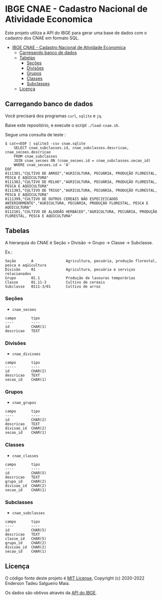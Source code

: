 # IBGE CNAE - Cadastro Nacional de Atividade Economica

Este projeto utiliza a API do IBGE para gerar uma base de dados com o cadastro dos CNAE em formato SQL.

- [IBGE CNAE - Cadastro Nacional de Atividade Economica](#ibge-cnae---cadastro-nacional-de-atividade-economica)
  - [Carregando banco de dados](#carregando-banco-de-dados)
  - [Tabelas](#tabelas)
    - [Seções](#seções)
    - [Divisões](#divisões)
    - [Grupos](#grupos)
    - [Classes](#classes)
    - [Subclasses](#subclasses)
  - [Licença](#licença)

## Carregando banco de dados

Você precisará dos programas `curl`, `sqlite` e `jq`.

Baixe este repositório, e execute o script `./load-cnae.sh`.

Segue uma consulta de teste :

```shell
$ cat<<EOF | sqlite3 -csv cnae.sqlite
    SELECT cnae_subclasses.id, cnae_subclasses.descricao, cnae_secoes.descricao
    FROM cnae_subclasses
    JOIN cnae_secoes ON (cnae_secoes.id = cnae_subclasses.secao_id)
    WHERE cnae_secoes.id = 'A'
EOF
0111301,"CULTIVO DE ARROZ","AGRICULTURA, PECUÁRIA, PRODUÇÃO FLORESTAL, PESCA E AQÜICULTURA"
0111302,"CULTIVO DE MILHO","AGRICULTURA, PECUÁRIA, PRODUÇÃO FLORESTAL, PESCA E AQÜICULTURA"
0111303,"CULTIVO DE TRIGO","AGRICULTURA, PECUÁRIA, PRODUÇÃO FLORESTAL, PESCA E AQÜICULTURA"
0111399,"CULTIVO DE OUTROS CEREAIS NÃO ESPECIFICADOS ANTERIORMENTE","AGRICULTURA, PECUÁRIA, PRODUÇÃO FLORESTAL, PESCA E AQÜICULTURA"
0112101,"CULTIVO DE ALGODÃO HERBÁCEO","AGRICULTURA, PECUÁRIA, PRODUÇÃO FLORESTAL, PESCA E AQÜICULTURA"
```

## Tabelas

A hierarquia do CNAE é Seção > Divisão -> Grupo -> Classe -> Subclasse.

Ex.:

```
Seção       A               Agricultura, pecuária, produção florestal, pesca e aqüicultura
Divisão     01              Agricultura, pecuária e serviços relacionados
Grupo       01.1            Produção de lavouras temporárias
Classe      01.11-3         Cultivo de cereais
Subclasse   0111-3/01       Cultivo de arroz
```

### Seções

- `cnae_secoes`

```
campo       tipo
----        ----
id          CHAR(1)
descricao   TEXT
```

### Divisões

- `cnae_divisoes`

```
campo       tipo
-----       ----
id          CHAR(2)
descricao   TEXT
secao_id    CHAR(1)
```

### Grupos

- `cnae_grupos`

```
campo       tipo
----        ----
id          CHAR(2)
descricao   TEXT
divisao_id  CHAR(2)
secao_id    CHAR(1)
```

### Classes

- `cnae_classes`

```
campo       tipo
----        ----
id          CHAR(5)
descricao   TEXT
grupo_id    CHAR(2)
divisao_id  CHAR(2)
secao_id    CHAR(1)
```

### Subclasses

- `cnae_subclasses`

```
campo       tipo
----        ----
id          CHAR(5)
descricao   TEXT
classe_id   CHAR(5)
grupo_id    CHAR(2)
divisao_id  CHAR(2)
secao_id    CHAR(1)
```

## Licença

O código fonte deste projeto é [MIT License](LICENSE), Copyright (c) 2020-2022 Enderson Tadeu Salgueiro Maia.

Os dados são obtivos através da [API do IBGE](https://servicodados.ibge.gov.br/api/docs/cnae?versao=2).
